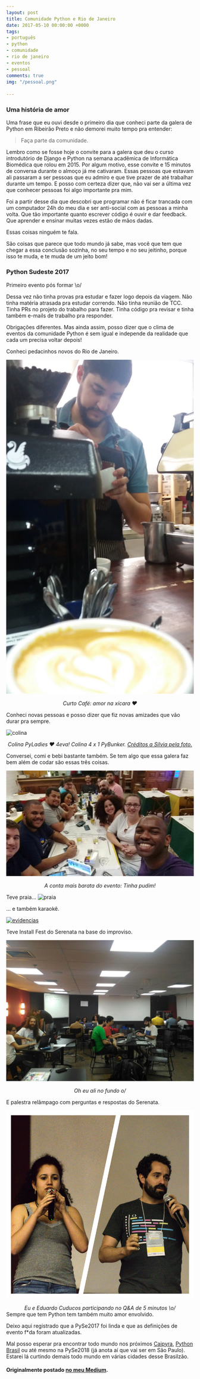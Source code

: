 ```yaml
---
layout: post
title: Comunidade Python e Rio de Janeiro
date: 2017-05-10 00:00:00 +0000
tags:
- português
- python
- comunidade
- rio de janeiro
- eventos
- pessoal
comments: true
img: "/pessoal.png"

---
```

### Uma história de amor

Uma frase que eu ouvi desde o primeiro dia que conheci parte da galera de Python em Ribeirão Preto e não demorei muito tempo pra entender:

> Faça parte da comunidade.

Lembro como se fosse hoje o convite para a galera que deu o curso introdutório de Django e Python na semana acadêmica de Informática Biomédica que rolou em 2015.
Por algum motivo, esse convite e 15 minutos de conversa durante o almoço já me cativaram. Essas pessoas que estavam ali passaram a ser pessoas que eu admiro e que tive prazer de até trabalhar durante um tempo. E posso com certeza dizer que, não vai ser a última vez que conhecer pessoas foi algo importante pra mim.

Foi a partir desse dia que descobri que programar não é ficar trancada com um computador 24h do meu dia e ser anti-social com as pessoas a minha volta. Que tão importante quanto escrever código é ouvir e dar feedback. Que aprender e ensinar muitas vezes estão de mãos dadas.

Essas coisas ninguém te fala.

São coisas que parece que todo mundo já sabe, mas você que tem que chegar a essa conclusão sozinha, no seu tempo e no seu jeitinho, porque isso te muda, e te muda de um jeito bom!

### Python Sudeste 2017
Primeiro evento pós formar \o/

Dessa vez não tinha provas pra estudar e fazer logo depois da viagem. Não tinha matéria atrasada pra estudar correndo. Não tinha reunião de TCC. Tinha PRs no projeto do trabalho para fazer. Tinha código pra revisar e tinha também e-mails de trabalho pra responder.

Obrigações diferentes. Mas ainda assim, posso dizer que o clima de eventos da comunidade Python é sem igual e independe da realidade que cada um precisa voltar depois!

Conheci pedacinhos novos do Rio de Janeiro.

![barista do curto](/images/comunidade-python-rio/barista-curto.jpg)
<center>
<i>Curto Café: amor na xícara ❤️ </i>
</center>

Conheci novas pessoas e posso dizer que fiz novas amizades que vão durar pra sempre.

![colina](https://instagram.fcgh15-1.fna.fbcdn.net/t51.2885-15/e35/18298544_1398738180213158_7723597765221023744_n.jpg)
<center>
<i>Colina PyLadies ❤ 4eva! Colina 4 x 1 PyBunker. <a href="https://www.instagram.com/p/BTwoBTZgjXi/">Créditos a Silvia pela foto.</a></i>
</center>

Conversei, comi e bebi bastante também. Se tem algo que essa galera faz bem além de codar são essas três coisas.

![foto do pós com a conta mais barata](/images/comunidade-python-rio/conta-mais-barata.jpg)
<center>
<i>A conta mais barata do evento: Tinha pudim!</i>
</center>

Teve praia…
![praia](https://instagram.fcgh15-1.fna.fbcdn.net/t51.2885-15/e35/18298931_1328846967194867_2670741832954019840_n.jpg)

… e também karaokê.

[![evidencias](https://instagram.fcgh15-1.fna.fbcdn.net/t51.2885-15/e15/18298644_1575047612513430_7166806189311787008_n.jpg)](https://instagram.fcgh15-1.fna.fbcdn.net/t50.2886-16/18385266_1438770409531201_8263087791227797504_n.mp4)

Teve Install Fest do Serenata na base do improviso.

![sprints](/images/comunidade-python-rio/sprints-pyse.jpg)
<center>
<i>Oh eu ali no fundo o/</i>
</center>

E palestra relâmpago com perguntas e respostas do Serenata.

![eu e cuducos](/images/comunidade-python-rio/jess-cuducos-q-a-pyse.png)
<center>
<i>Eu e Eduardo Cuducos participando no Q&A de 5 minutos \o/</i>
</center>
Sempre que tem Python tem também muito amor envolvido.

Deixo aqui registrado que a PySe2017 foi linda e que as definições de evento f\*da foram atualizadas.

Mal posso esperar pra encontrar todo mundo nos próximos [Caipyra](http://caipyra.python.org.br/), [Python Brasil](http://2017.pythonbrasil.org.br/) ou até mesmo na PySe2018 (já anota aí que vai ser em São Paulo). Estarei lá curtindo demais todo mundo em várias cidades desse Brasilzão.

#### Originalmente postado [no meu Medium](https://medium.com/@jessicatemporal/comunidade-python-e-rio-de-janeiro-ae3f56f867ab).